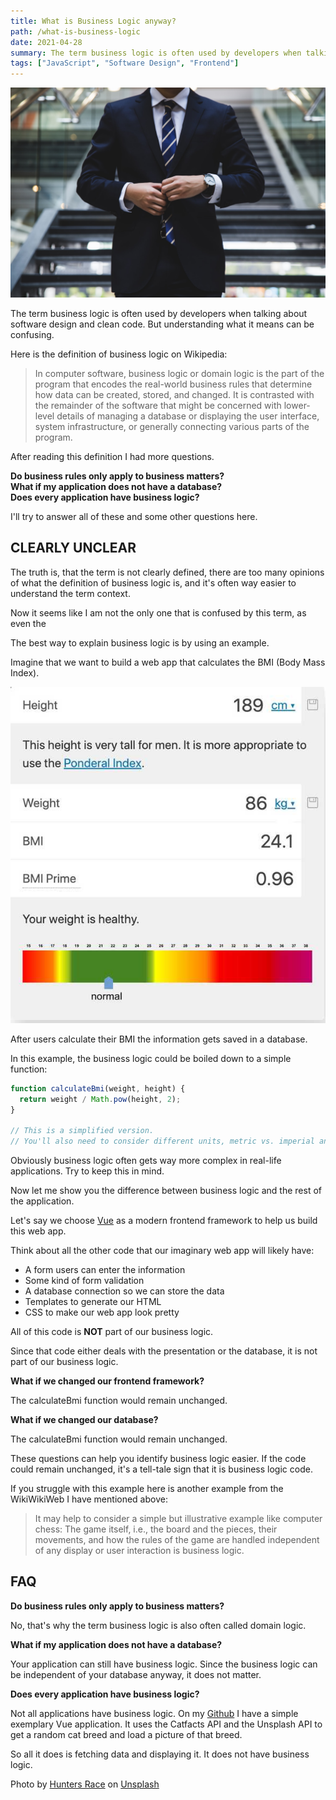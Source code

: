 ```yaml
---
title: What is Business Logic anyway?
path: /what-is-business-logic
date: 2021-04-28
summary: The term business logic is often used by developers when talking about software design and clean code. But understanding what it means can be confusing.
tags: ["JavaScript", "Software Design", "Frontend"]
---
```


![background](./images/business-logic-1.jpg)

The term business logic is often used by developers when talking about software design and clean code. But understanding what it means can be confusing.

Here is the definition of business logic on Wikipedia:

> In computer software, business logic or domain logic is the part of the program that
> encodes the real-world business rules that determine how data can be created, stored,
> and changed. It is contrasted with the remainder of the software that might be
> concerned with lower-level details of managing a database or displaying the
> user interface, system infrastructure, or generally connecting various parts
> of the program.

After reading this definition I had more questions.

**Do business rules only apply to business matters?**  
**What if my application does not have a database?**  
**Does every application have business logic?**

I'll try to answer all of these and some other questions here.

## CLEARLY UNCLEAR

The truth is, that the term is not clearly defined, there are too many opinions of
what the definition of business logic is, and it's often way easier to understand the term context.

Now it seems like I am not the only one that is confused by this term, as even the

The best way to explain business logic is by using an example.

Imagine that we want to build a web app that calculates the BMI (Body Mass Index).

![diagram](./images/business-logic-2.jpg)

After users calculate their BMI the information gets saved in a database.

In this example, the business logic could be boiled down to a simple function:

```javascript
function calculateBmi(weight, height) {
  return weight / Math.pow(height, 2);
}

// This is a simplified version.
// You'll also need to consider different units, metric vs. imperial and so on...
```

Obviously business logic often gets way more complex in real-life applications. Try to keep this in mind.

Now let me show you the difference between business logic and the rest of the application.

Let's say we choose [Vue](https://vuejs.org/) as a modern frontend framework to help us build this web app.

Think about all the other code that our imaginary web app will likely have:

- A form users can enter the information
- Some kind of form validation
- A database connection so we can store the data
- Templates to generate our HTML
- CSS to make our web app look pretty

All of this code is **NOT** part of our business logic.

Since that code either deals with the presentation or the database, it is
not part of our business logic.

**What if we changed our frontend framework?**

The calculateBmi function would remain unchanged.

**What if we changed our database?**

The calculateBmi function would remain unchanged.

These questions can help you identify business logic easier. If the code could
remain unchanged, it's a tell-tale sign that it is business logic code.

If you struggle with this example here is another example from the
WikiWikiWeb I have mentioned above:

> It may help to consider a simple but illustrative example like computer chess:
> The game itself, i.e., the board and the pieces, their movements, and how the
> rules of the game are handled independent of any display or user interaction
> is business logic.

## FAQ

**Do business rules only apply to business matters?**

No, that's why the term business logic is also often called domain logic.

**What if my application does not have a database?**

Your application can still have business logic. Since the business logic can be
independent of your database anyway, it does not matter.

**Does every application have business logic?**

Not all applications have business logic. On my [Github](https://github.com/carstenbehrens/cat-facts)
I have a simple exemplary Vue application. It uses the Catfacts API and the
Unsplash API to get a random cat breed and load a picture of that breed.

So all it does is fetching data and displaying it. It does not have business logic.

Photo by <a href="https://unsplash.com/@huntersrace?utm_source=unsplash&utm_medium=referral&utm_content=creditCopyText">Hunters Race</a> on <a href="https://unsplash.com/s/photos/business?utm_source=unsplash&utm_medium=referral&utm_content=creditCopyText">Unsplash</a>
